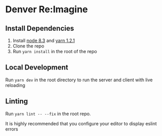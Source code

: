# Denver Re:Imagine

## Install Dependencies

1. Install [node 8.3](https://nodejs.org/) and [yarn 1.2.1](https://yarnpkg.com)
2. Clone the repo
3. Run `yarn install` in the root of the repo

## Local Development

Run `yarn dev` in the root directory to run the server and client with live reloading

## Linting
Run `yarn lint -- --fix` in the root repo.

It is highly recommended that you configure your editor to display eslint errors

